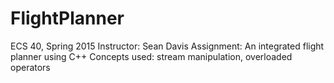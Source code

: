 # FlightPlanner
ECS 40, Spring 2015 
Instructor: Sean Davis 
Assignment: An integrated flight planner using C++ 
Concepts used: stream manipulation, overloaded operators
